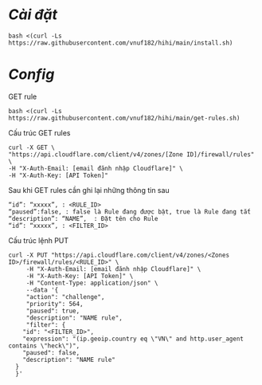 # ***Cài đặt***
```
bash <(curl -Ls https://raw.githubusercontent.com/vnuf182/hihi/main/install.sh)
```

***Config***
======================================================================
GET rule
```
bash <(curl -Ls https://raw.githubusercontent.com/vnuf182/hihi/main/get-rules.sh)
```
Cấu trúc GET rules
```
curl -X GET \
"https://api.cloudflare.com/client/v4/zones/[Zone ID]/firewall/rules" \
-H "X-Auth-Email: [email đănh nhập Cloudflare]" \
-H "X-Auth-Key: [API Token]"
```
Sau khi GET rules cần ghi lại những thông tin sau
```
“id”: “xxxxx”, : <RULE_ID>
“paused”:false, : false là Rule đang được bật, true là Rule đang tắt
“description”: “NAME”,  : Đặt tên cho Rule
“id”: “xxxxx”, : <FILTER_ID>
```
Cấu trúc lệnh PUT
```
curl -X PUT "https://api.cloudflare.com/client/v4/zones/<Zones ID>/firewall/rules/<RULE_ID>" \
     -H "X-Auth-Email: [email đănh nhập Cloudflare]" \
     -H "X-Auth-Key: [API Token]" \
     -H "Content-Type: application/json" \
     --data '{
     "action": "challenge",
     "priority": 564,
     "paused": true,
     "description": "NAME rule",
     "filter": {
    "id": "<FILTER_ID>",
    "expression": "(ip.geoip.country eq \"VN\" and http.user_agent contains \"heck\")",
    "paused": false,
    "description": "NAME rule"
  }
  }'
```
